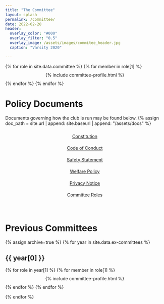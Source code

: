 ```yaml
---
title: "The Committee"
layout: splash
permalink: /committee/
date: 2022-02-28
header:
  overlay_color: "#000"
  overlay_filter: "0.5"
  overlay_image: /assets/images/commitee_header.jpg
  caption: "Varsity 2020"

---
```

<!-- TODO: put all grid instances where they belong... -->
<!-- this grid is used for the docs and committee loop -->
<style>

.grid-container_committee {
  /**
   * User input values.
   */
  --grid-layout-gap: 3em;
  --grid-column-count: 3;
  --grid-item--min-width: 300px;

  /**
   * Calculated values.
   */
  --gap-count: calc(var(--grid-column-count) - 1);
  --total-gap-width: calc(var(--gap-count) * var(--grid-layout-gap));
  --grid-item--max-width: calc((100% - var(--total-gap-width)) / var(--grid-column-count));

  display: grid;
  grid-template-columns: repeat(auto-fill, minmax(max(var(--grid-item--min-width), var(--grid-item--max-width)), 1fr));
  column-gap: 3em;
}

.grid-item_committee {
  padding: 10px;
  text-align: center;
}
</style>

<!-- # Committee

 -->

<div class="grid-container_committee">  
  {% for role in site.data.committee %} <!-- for each committee position... -->
    {% for member in role[1] %} <!-- for each committee member in said role... -->
      <div class="grid-item_committee">
      {% include committee-profile.html %}
      </div>
    {% endfor %}
  {% endfor %}
</div>



# Policy Documents

Documents governing how the club is run may be found below.
{% assign doc_path = site.url | append: site.baseurl | append: "/assets/docs" %}
<div class="grid-container_committee">
  <div class="grid-item_committee"><a href="{{ doc_path }}/CU Powerlifting Club Constitution 2020-21.pdf" class="btn btn--primary btn--block btn--large">Constitution</a></div>
  <div class="grid-item_committee"><a href="{{ doc_path }}/CU Powerlifting Club Code of Conduct 2021-22.pdf" class="btn btn--primary btn--block btn--large">Code of Conduct</a></div>
  <div class="grid-item_committee"><a href="{{ doc_path }}/CU Powerlifting Club Safety Statement 2021-22.pdf" class="btn btn--primary btn--block btn--large">Safety Statement</a></div>
  <div class="grid-item_committee"><a href="{{ doc_path }}/CU Powerlifting Club Welfare Policy 2021-22.pdf" class="btn btn--primary btn--block btn--large">Welfare Policy</a></div>
  <div class="grid-item_committee"><a href="{{ doc_path }}/CU Powerlifting Club Privacy Notice Statement 2021-22.pdf" class="btn btn--primary btn--block btn--large">Privacy Notice</a></div>
  <div class="grid-item_committee"><a href="{{ doc_path }}/CU Powerlifting Committee Job Descriptions.pdf" class="btn btn--primary btn--block btn--large">Committee Roles</a></div>
</div>

&nbsp;

# Previous Committees

{% assign archive=true %}
{% for year in site.data.ex-committees %}
## {{ year[0] }}

<div class="grid-container_committee">  
  {% for role in year[1] %} <!-- for each committee position... -->
    {% for member in role[1] %} <!-- for each committee member in said role... -->
      <div class="grid-item_committee">
      {% include committee-profile.html %}
      </div>
    {% endfor %}
  {% endfor %}
</div>

{% endfor %}
